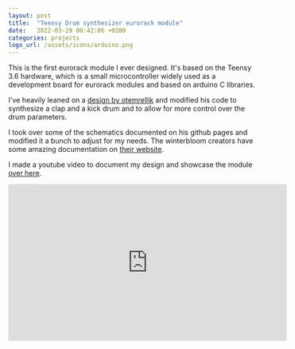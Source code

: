 ```yaml
---
layout: post
title:  "Teensy Drum synthesizer eurorack module"
date:   2022-03-29 00:42:06 +0200
categories: projects
logo_url: /assets/icons/arduino.png
---
```


This is the first eurorack module I ever designed. It's based on the Teensy 3.6 hardware, which is a small microcontroller widely used as a development board for eurorack modules and based on arduino C libraries. 

I've heavily leaned on a [design by otemrellik](https://www.youtube.com/watch?v=Oq041TmgRFw) and modified his code to synthesize a clap and a kick drum and to allow for more control over the drum parameters. 

I took over some of the schematics documented on his github pages and modified it a bunch to adjust for my needs. The winterbloom creators have some amazing documentation on [their website](https://blog.thea.codes/designing-big-honking-button/).

I made a youtube video to document my design and showcase the module [over here](https://www.youtube.com/watch?v=-nmwIbejsAw). 

<iframe width="560" height="315" src="https://www.youtube.com/embed/-nmwIbejsAw" title="YouTube video player" frameborder="0" allow="accelerometer; autoplay; clipboard-write; encrypted-media; gyroscope; picture-in-picture; web-share" allowfullscreen></iframe>


